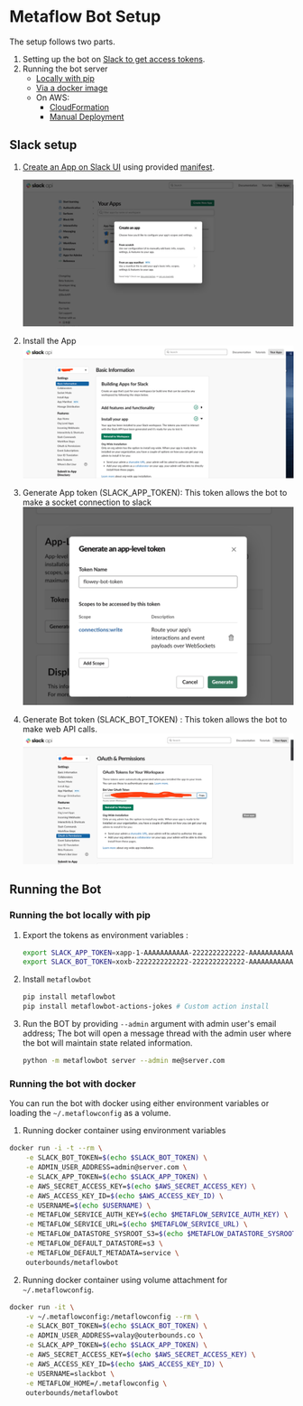 # Metaflow Bot Setup

The setup follows two parts.

1. Setting up the bot on [Slack to get access tokens](#slack-setup).
2. Running the bot server 
    - [Locally with pip](#running-the-bot-locally-with-pip)
    - [Via a docker image](#running-the-bot-with-docker)
    - On AWS:
        - [CloudFormation](./CF-Deployment.md)
        - [Manual Deployment](./Deployment-Manual.md)
## Slack setup

1. [Create an App on Slack UI](https://api.slack.com/apps) using provided [manifest](../manifest.yml).

    ![](images/slacksetup.png)

2. Install the App
    ![](images/app_install.png)

3. Generate App token (SLACK_APP_TOKEN): This token allows the bot to make a socket connection to slack
    ![](images/app-token.png)

4. Generate Bot token (SLACK_BOT_TOKEN) : This token allows the bot to make web API calls.
    ![](images/bot-token.png)

## Running the Bot

### Running the bot locally with pip

1. Export the tokens as environment variables :
    
    ```sh
    export SLACK_APP_TOKEN=xapp-1-AAAAAAAAAAA-2222222222222-AAAAAAAAAAAAAAAAAAAAAAAAAAAAAAAAAAAAAAAAAAAAAAAAAAAAAAAAAAAAAAAA
    export SLACK_BOT_TOKEN=xoxb-2222222222222-2222222222222-AAAAAAAAAAAAAAAAAAAAAAAA
    ```
2. Install `metaflowbot`
    
    ```sh
    pip install metaflowbot
    pip install metaflowbot-actions-jokes # Custom action install
    ```

3. Run the BOT by providing `--admin` argument with admin user's email address; The bot will open a message thread with the admin user where the bot will maintain state related information.
    
    ```sh
    python -m metaflowbot server --admin me@server.com
    ```
### Running the bot with docker

You can run the bot with docker using either environment variables or loading the `~/.metaflowconfig` as a volume.

1. Running docker container using environment variables
```sh
docker run -i -t --rm \
    -e SLACK_BOT_TOKEN=$(echo $SLACK_BOT_TOKEN) \
    -e ADMIN_USER_ADDRESS=admin@server.com \
    -e SLACK_APP_TOKEN=$(echo $SLACK_APP_TOKEN) \
    -e AWS_SECRET_ACCESS_KEY=$(echo $AWS_SECRET_ACCESS_KEY) \
    -e AWS_ACCESS_KEY_ID=$(echo $AWS_ACCESS_KEY_ID) \
    -e USERNAME=$(echo $USERNAME) \
    -e METAFLOW_SERVICE_AUTH_KEY=$(echo $METAFLOW_SERVICE_AUTH_KEY) \
    -e METAFLOW_SERVICE_URL=$(echo $METAFLOW_SERVICE_URL) \
    -e METAFLOW_DATASTORE_SYSROOT_S3=$(echo $METAFLOW_DATASTORE_SYSROOT_S3) \
    -e METAFLOW_DEFAULT_DATASTORE=s3 \
    -e METAFLOW_DEFAULT_METADATA=service \
    outerbounds/metaflowbot
```

2. Running docker container using volume attachment for `~/.metaflowconfig`. 
```sh
docker run -it \
    -v ~/.metaflowconfig:/metaflowconfig --rm \
    -e SLACK_BOT_TOKEN=$(echo $SLACK_BOT_TOKEN) \
    -e ADMIN_USER_ADDRESS=valay@outerbounds.co \
    -e SLACK_APP_TOKEN=$(echo $SLACK_APP_TOKEN) \
    -e AWS_SECRET_ACCESS_KEY=$(echo $AWS_SECRET_ACCESS_KEY) \
    -e AWS_ACCESS_KEY_ID=$(echo $AWS_ACCESS_KEY_ID) \
    -e USERNAME=slackbot \
    -e METAFLOW_HOME=/.metaflowconfig \
    outerbounds/metaflowbot
```